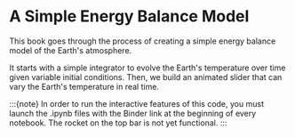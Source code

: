 # A Simple Energy Balance Model

This book goes through the process of creating a simple energy balance model of the Earth's atmosphere. 

It starts with a simple integrator to evolve the Earth's temperature over time given variable initial conditions. Then, we build an animated slider that can vary the Earth's temperature in real time.

:::{note}
In order to run the interactive features of this code, you must launch the .ipynb files with the Binder link at the beginning of every notebook. The rocket on the top bar is not yet functional.
:::




